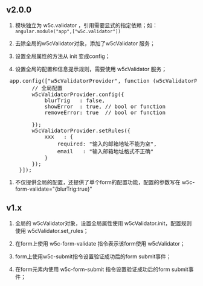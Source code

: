 ## v2.0.01. 模块独立为 w5c.validator ，引用需要显式的指定依赖；如：```angular.module("app",["w5c.validator"])```1. 去除全局的w5cValidator对象，添加了w5cValidator 服务；1. 设置全局属性的方法从 init 变成config；1. 设置全局的配置和信息提示规则，需要使用 w5cValidator 服务；<pre> app.config(["w5cValidatorProvider", function (w5cValidatorProvider) {        // 全局配置        w5cValidatorProvider.config({            blurTrig   : false,            showError  : true, // bool or function            removeError: true  // bool or function        });        w5cValidatorProvider.setRules({            xxx   : {                required: "输入的邮箱地址不能为空",                email   : "输入邮箱地址格式不正确"            }        });    }]);</pre>1. 不仅提供全局的配置，还提供了单个form的配置功能，配置的参数写在 w5c-form-validate="{blurTrig:true}"## v1.x1. 全局的 w5cValidator对象，设置全局属性使用 w5cValidator.init，配置规则使用 w5cValidator.set_rules；1. 在form上使用 w5c-form-validate 指令表示该form使用 w5cValidator；1. form上使用w5c-submit指令设置验证成功后的form submit事件；1. 在form元素内使用 w5c-form-submit 指令设置验证成功后的form submit事件；